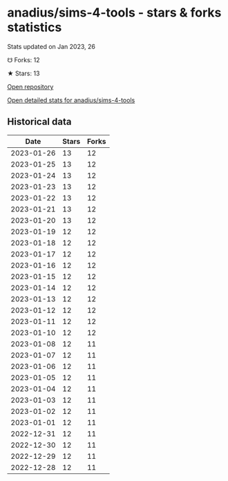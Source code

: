 # anadius/sims-4-tools - stars & forks statistics

Stats updated on Jan 2023, 26

☋ Forks: 12

★ Stars: 13

[Open repository](https://github.com/anadius/sims-4-tools)

[Open detailed stats for anadius/sims-4-tools](https://reviewgithub.com/rep/anadius/sims-4-tools)

## Historical data
| Date | Stars | Forks |
|------|-------|-------|
| 2023-01-26 | 13 | 12 | 
| 2023-01-25 | 13 | 12 | 
| 2023-01-24 | 13 | 12 | 
| 2023-01-23 | 13 | 12 | 
| 2023-01-22 | 13 | 12 | 
| 2023-01-21 | 13 | 12 | 
| 2023-01-20 | 13 | 12 | 
| 2023-01-19 | 12 | 12 | 
| 2023-01-18 | 12 | 12 | 
| 2023-01-17 | 12 | 12 | 
| 2023-01-16 | 12 | 12 | 
| 2023-01-15 | 12 | 12 | 
| 2023-01-14 | 12 | 12 | 
| 2023-01-13 | 12 | 12 | 
| 2023-01-12 | 12 | 12 | 
| 2023-01-11 | 12 | 12 | 
| 2023-01-10 | 12 | 12 | 
| 2023-01-08 | 12 | 11 | 
| 2023-01-07 | 12 | 11 | 
| 2023-01-06 | 12 | 11 | 
| 2023-01-05 | 12 | 11 | 
| 2023-01-04 | 12 | 11 | 
| 2023-01-03 | 12 | 11 | 
| 2023-01-02 | 12 | 11 | 
| 2023-01-01 | 12 | 11 | 
| 2022-12-31 | 12 | 11 | 
| 2022-12-30 | 12 | 11 | 
| 2022-12-29 | 12 | 11 | 
| 2022-12-28 | 12 | 11 | 

